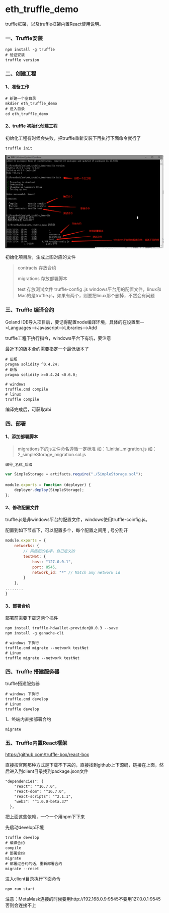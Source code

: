 # eth_truffle_demo
truffle框架，以及truffle框架内置React使用说明。



### 一、Truffle安装

```shell
npm install -g truffle
# 验证安装
truffle version
```



### 二、创建工程

#### 1、准备工作

```shell
# 新建一个空目录
mkdier eth_truffle_demo
# 进入目录
cd eth_truffle_demo
```

#### 2、truffle 初始化创建工程

初始化工程有时候会失败，把truffle重新安装下再执行下面命令就行了

```shell
truffle init
```

![truffle-初始化项目](truffle_img/truffle-初始化项目.png)

初始化项目后，生成上图对应的文件

> contracts  		存放合约
>
> migrations 		存放部署脚本
>
> test 			存放测试文件
> truffle-config	.js	windows平台用的配置文件，linux和Mac的是truffle.js，如果有两个，则要把linux那个删掉，不然会有问题

### 三、Truffle 编译合约

Goland IDE导入项目后，要记得配置node编译环境，具体的在设置里-->Languages-->Javascript-->Libraries-->Add

truffle工程下执行指令，windows平台下有坑，要注意

最近下的版本合约需要指定一个最低版本了

```shell
# 旧版
pragma solidity ^0.4.24;
# 新版
pragma solidity >=0.4.24 <0.6.0;
```

```shell
# windows
truffle.cmd compile
# linux 
truffle compile
```

编译完成后，可获取abi



### 四、部署

#### 1、添加部署脚本

> migrations下的js文件命名遵循一定标准
> 如：1_initial_migration.js
> 如：2_simpleStorage_migration.sol.js

```
编号_名称_后缀
```

```js
var SimpleStorage = artifacts.require("./SimpleStorage.sol");

module.exports = function (deployer) {
    deployer.deploy(SimpleStorage);
};
```

#### 2、修改配置文件

truffle.js是非windows平台的配置文件，windows使用truffle-coinfig.js。

配置到如下节点下，可以配置多个，每个配置之间用 , 号分割开

```js
module.exports = {
    networks: {    
        // 网络起的名字，自己定义的
        testNet: {
            host: "127.0.0.1",
            port: 8545,
            network_id: "*" // Match any network id
        }
    },
........
}

```

#### 3、部署合约

部署前需要下载这两个插件

```shell
npm install truffle-hdwallet-provider@0.0.3 --save
npm install -g ganache-cli
```

```shell
# windows 下执行
truffle.cmd migrate --network testNet
# Linux
truffle migrate --network testNet
```



### 四、Truffle 搭建服务器

truffle搭建服务器  

```shell
# windows 下执行
truffle.cmd develop
# Linux
truffle develop
```

1、终端内直接部署合约

```shell
migrate
```

### 五、Truffle内置React框架

https://github.com/truffle-box/react-box

直接按官网那种方式是下载不下来的，直接找到github上下源码，链接在上面，然后进入到client目录找到package.json文件

```shell
"dependencies": {
    "react": "^16.7.0",
    "react-dom": "^16.7.0",
    "react-scripts": "^2.1.1",
    "web3": "^1.0.0-beta.37"
  },
```

把上面这些依赖，一个一个用npm下下来

先启动develop环境

```shell
truffle develop
# 编译合约
compile
# 部署合约
migrate
# 部署过合约的话，重新部署合约
migrate --reset
```

进入client目录执行下面命令

```shell
npm run start
```

注意：MetaMask连接的时候要用http://192.168.0.9:9545不要用127.0.0.1:9545否则会连接不上



